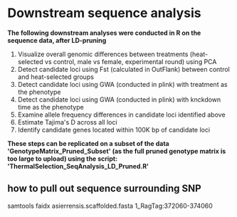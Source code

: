 # Downstream sequence analysis

**The following downstream analyses were conducted in R on the sequence data, after LD-pruning**

1. Visualize overall genomic differences between treatments (heat-selected vs control, male vs female, experimental round) using PCA
2. Detect candidate loci using Fst (calculated in OutFlank) between control and heat-selected groups
3. Detect candidate loci using GWA (conducted in plink) with treatment as the phenotype
4. Detect candidate loci using GWA (conducted in plink) with knckdown time as the phenotype
5. Examine allele frequency differences in candidate loci identified above
6. Estimate Tajima's D across all loci
7. Identify candidate genes located within 100K bp of candidate loci

**These steps can be replicated on a subset of the data 'GenotypeMatrix_Pruned_Subset' (as the full pruned genotype matrix is too large to upload) using the script: 'ThermalSelection_SeqAnalysis_LD_Pruned.R'**

## how to pull out sequence surrounding SNP
samtools faidx asierrensis.scaffolded.fasta 1_RagTag:372060-374060
